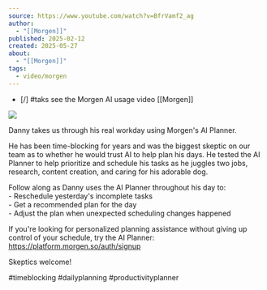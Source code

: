 ```yaml
---
source: https://www.youtube.com/watch?v=BfrVamf2_ag
author:
  - "[[Morgen]]"
published: 2025-02-12
created: 2025-05-27
about:
  - "[[Morgen]]"
tags:
  - video/morgen
---
```

- [/] #taks see the Morgen AI usage video [[Morgen]]

![](https://www.youtube.com/watch?v=BfrVamf2_ag)  

Danny takes us through his real workday using Morgen's AI Planner.  
  
He has been time-blocking for years and was the biggest skeptic on our team as to whether he would trust AI to help plan his days. He tested the AI Planner to help prioritize and schedule his tasks as he juggles two jobs, research, content creation, and caring for his adorable dog.  
  
Follow along as Danny uses the AI Planner throughout his day to:  
\- Reschedule yesterday's incomplete tasks  
\- Get a recommended plan for the day  
\- Adjust the plan when unexpected scheduling changes happened  
  
If you're looking for personalized planning assistance without giving up control of your schedule, try the AI Planner: https://platform.morgen.so/auth/signup  
  
Skeptics welcome!  
  
#timeblocking #dailyplanning #productivityplanner